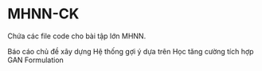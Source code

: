 # MHNN-CK

Chứa các file code cho bài tập lớn MHNN.

Báo cáo chủ đề xây dựng Hệ thống gợi ý dựa trên Học tăng cường tích hợp GAN Formulation

